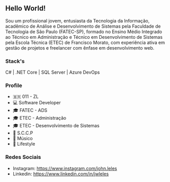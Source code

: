 ## Hello World!

Sou um profissional jovem, entusiasta da Tecnologia da Informação, acadêmico de Análise e Desenvolvimento de Sistemas pela Faculdade de Tecnologia de São Paulo (FATEC-SP), formado no Ensino Médio Integrado ao Técnico em Administração e Técnico em Desenvolvimento de Sistemas pela Escola Técnica (ETEC) de Francisco Morato, com experiência ativa em gestão de projetos e freelancer com ênfase em desenvolvimento web.

### Stack's

C# | .NET Core | SQL Server | Azure DevOps

### Profile

- 🇧🇷 011 - ZL
- 💻 Software Developer
- 🎓 FATEC - ADS
- 🎓 ETEC - Administração
- 🎓 ETEC - Desenvolvimento de Sistemas
- 🦅 S.C.C.P
- 🎸 Músico
- 🍃 Lifestyle

### Redes Sociais
- Instagram: https://www.instagram.com/john.leles
- Linkedin: https://www.linkedin.com/in/jwleles
